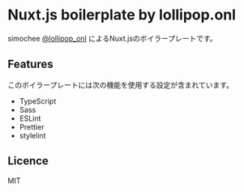 # Nuxt.js boilerplate by lollipop.onl

simochee <a href="https://twitter.com/lollipop_onl" target="_blank">@lollipop_onl</a> によるNuxt.jsのボイラープレートです。

## Features

このボイラープレートには次の機能を使用する設定が含まれています。

* TypeScript
* Sass
* ESLint
* Prettier
* stylelint

## Licence

MIT
